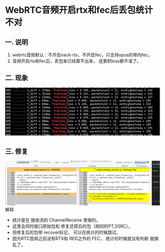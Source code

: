 # WebRTC音频开启rtx和fec后丢包统计不对

## 一. 说明
1. webrtc音频默认：不开启nack-rtx，不开启fec，只支持opus的带内fec。
2. 音频开启rtx和fec后，丢包率已经算不出来， 连累积loss都不准了。

## 二. 现象
![img_1.png](img_1.png)

## 三. 修复
![img.png](img.png)
解释
- 统计是在 接收流的 ChannelReceive 里做的。
- 这里会同时接口原始包和 修复还原后的包（相同的PT,SSRC）。 
- 但修复后的包带 recover标记， 可以在统计的时候跳过。
- 因为RTC音频之前没有RTX和 RED之外的 FEC， 统计的时候就没有判断 就搞乱了。

